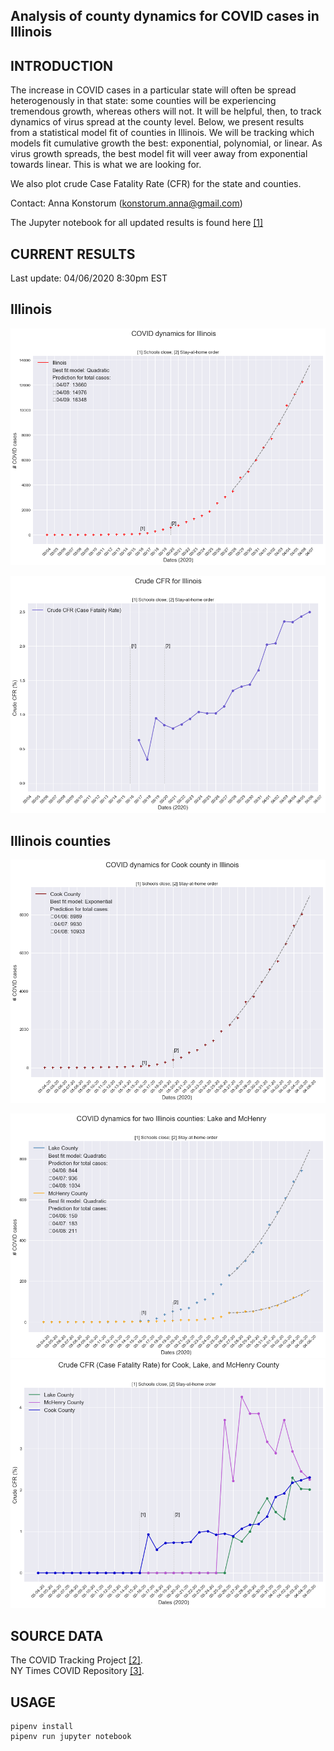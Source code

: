 Analysis of county dynamics for COVID cases in Illinois
------------

INTRODUCTION
------------
The increase in COVID cases in a particular state will often be spread heterogenously in that state: some counties will be experiencing tremendous growth, whereas others will not.  It will be helpful, then, to track dynamics of virus spread at the county level.  Below, we present results from a statistical model fit of counties in Illinois.  We will be tracking which models fit cumulative growth the best: exponential, polynomial, or linear.  As virus growth spreads, the best model fit will veer away from exponential towards linear.  This is what we are looking for.

We also plot crude Case Fatality Rate (CFR) for the state and counties.  

Contact: Anna Konstorum (konstorum.anna@gmail.com)

The Jupyter notebook for all updated results is found here [[1]](https://github.com/akonstodata/covid_state_county/blob/master/Illinois/code/IL_COVID_Dynamics.ipynb)

CURRENT RESULTS
------------
Last update: 04/06/2020 8:30pm EST

Illinois
------------

![](https://github.com/akonstodata/covid_state_county/blob/master/Illinois/results/IL_update.png)

![](https://github.com/akonstodata/covid_state_county/blob/master/Illinois/results/IL_update_p.png)



Illinois counties
------------

![](https://github.com/akonstodata/covid_state_county/blob/master/Illinois/results/IL_update_Cook.png)

![](https://github.com/akonstodata/covid_state_county/blob/master/Illinois/results/IL_update_Lake_McHenry.png)
![](https://github.com/akonstodata/covid_state_county/blob/master/Illinois/results/IL_update_county_p.png)

SOURCE DATA
------------
The COVID Tracking Project [[2]](https://covidtracking.com/).  
NY Times COVID Repository [[3]](https://github.com/nytimes/covid-19-data).


USAGE
------------
```
pipenv install
pipenv run jupyter notebook
```
